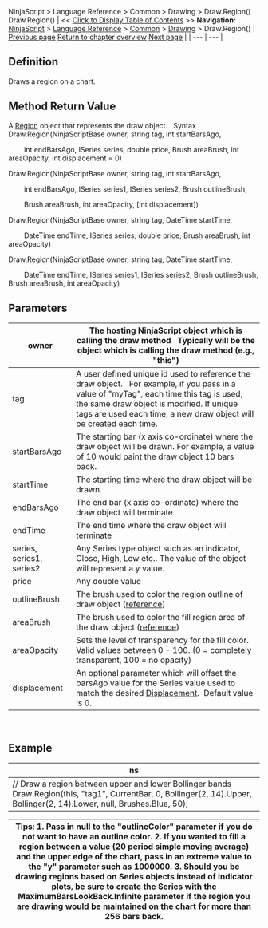 ﻿
NinjaScript > Language Reference > Common > Drawing > Draw.Region()
Draw.Region()
| << [Click to Display Table of Contents](draw_region.md) >> **Navigation:**     [NinjaScript](ninjascript-1.md) > [Language Reference](language_reference_wip-1.md) > [Common](common-1.md) > [Drawing](drawing-1.md) > Draw.Region() | [Previous page](rectangle-1.md) [Return to chapter overview](drawing-1.md) [Next page](region-1.md) |
| --- | --- |
## Definition
Draws a region on a chart.
 
## Method Return Value
A [Region](region-1.md) object that represents the draw object.
 
Syntax
Draw.Region(NinjaScriptBase owner, string tag, int startBarsAgo,  

         int endBarsAgo, ISeries<double> series, double price, Brush areaBrush, int areaOpacity, int displacement = 0)  

Draw.Region(NinjaScriptBase owner, string tag, int startBarsAgo,  

         int endBarsAgo, ISeries<double> series1, ISeries<double> series2, Brush outlineBrush,  

         Brush areaBrush, int areaOpacity, [int displacement])  

Draw.Region(NinjaScriptBase owner, string tag, DateTime startTime,  

         DateTime endTime, ISeries<double> series, double price, Brush areaBrush, int areaOpacity)  

Draw.Region(NinjaScriptBase owner, string tag, DateTime startTime,  

         DateTime endTime, ISeries<double> series1, ISeries<double> series2, Brush outlineBrush, Brush areaBrush, int areaOpacity)
 
## Parameters
| owner | The hosting NinjaScript object which is calling the draw method   Typically will be the object which is calling the draw method (e.g., "this") |
| --- | --- |
| tag | A user defined unique id used to reference the draw object.    For example, if you pass in a value of "myTag", each time this tag is used, the same draw object is modified. If unique tags are used each time, a new draw object will be created each time. |
| startBarsAgo | The starting bar (x axis co-ordinate) where the draw object will be drawn. For example, a value of 10 would paint the draw object 10 bars back. |
| startTime | The starting time where the draw object will be drawn. |
| endBarsAgo | The end bar (x axis co-ordinate) where the draw object will terminate |
| endTime | The end time where the draw object will terminate |
| series, series1, series2 | Any Series<double> type object such as an indicator, Close, High, Low etc.. The value of the object will represent a y value. |
| price | Any double value |
| outlineBrush | The brush used to color the region outline of draw object ([reference](https://msdn.microsoft.com/en-us/library/system.windows.media.brushes%28v=vs.110%29.aspx)) |
| areaBrush | The brush used to color the fill region area of the draw object ([reference](https://msdn.microsoft.com/en-us/library/system.windows.media.brushes%28v=vs.110%29.aspx)) |
| areaOpacity | Sets the level of transparency for the fill color. Valid values between 0 - 100. (0 = completely transparent, 100 = no opacity) |
| displacement | An optional parameter which will offset the barsAgo value for the Series<double> value used to match the desired [Displacement](displacement-1.md).  Default value is 0. |
 
## 
## Example
| ns |
| --- |
| // Draw a region between upper and lower Bollinger bands Draw.Region(this, "tag1", CurrentBar, 0, Bollinger(2, 14).Upper, Bollinger(2, 14).Lower, null, Brushes.Blue, 50); |

| Tips: 1. Pass in null to the "outlineColor" parameter if you do not want to have an outline color.  2. If you wanted to fill a region between a value (20 period simple moving average) and the upper edge of the chart, pass in an extreme value to the "y" parameter such as 1000000. 3. Should you be drawing regions based on Series<double> objects instead of indicator plots, be sure to create the Series<double> with the MaximumBarsLookBack.Infinite parameter if the region you are drawing would be maintained on the chart for more than 256 bars back. |
| --- |

